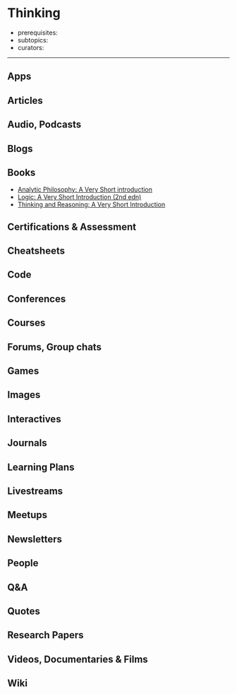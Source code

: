 # Thinking

- prerequisites:
- subtopics:
- curators:

------

## Apps

## Articles

## Audio, Podcasts

## Blogs

## Books

- [Analytic Philosophy: A Very Short introduction](http://www.veryshortintroductions.com/abstract/10.1093/actrade/9780198778028.001.0001/actrade-9780198778028?rskey=MLPnxI&result=28)
- [Logic: A Very Short Introduction (2nd edn)](http://www.veryshortintroductions.com/abstract/10.1093/actrade/9780198811701.001.0001/actrade-9780198811701?rskey=rtROx3&result=348)
- [Thinking and Reasoning: A Very Short Introduction](http://www.veryshortintroductions.com/abstract/10.1093/actrade/9780198787259.001.0001/actrade-9780198787259?rskey=P9EWzI&result=561)

## Certifications & Assessment

## Cheatsheets

## Code

## Conferences

## Courses

## Forums, Group chats

## Games

## Images

## Interactives

## Journals

## Learning Plans

## Livestreams

## Meetups

## Newsletters

## People

## Q&A

## Quotes

## Research Papers

## Videos, Documentaries & Films

## Wiki
